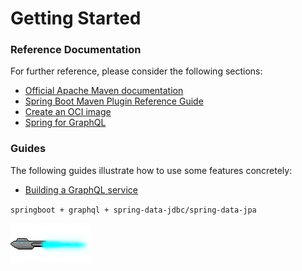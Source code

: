 # Getting Started

### Reference Documentation

For further reference, please consider the following sections:

* [Official Apache Maven documentation](https://maven.apache.org/guides/index.html)
* [Spring Boot Maven Plugin Reference Guide](https://docs.spring.io/spring-boot/docs/3.2.2/maven-plugin/reference/html/)
* [Create an OCI image](https://docs.spring.io/spring-boot/docs/3.2.2/maven-plugin/reference/html/#build-image)
* [Spring for GraphQL](https://docs.spring.io/spring-boot/docs/3.2.2/reference/htmlsingle/index.html#web.graphql)

### Guides

The following guides illustrate how to use some features concretely:

* [Building a GraphQL service](https://spring.io/guides/gs/graphql-server/)

`springboot + graphql + spring-data-jdbc/spring-data-jpa`


![picture](crimea_thrust.png)